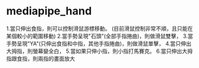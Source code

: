 # mediapipe_hand
1.當只伸出食指，則可以控制滑鼠游標移動。
     (目前滑鼠控制非常不順，且只能在某個較小的範圍移動) 
2.當手勢呈現"石頭"(全部手指捲曲)，則做滑鼠雙擊， 
3.當手勢呈現"YA"(只伸出食指和中指，其他手指捲曲)，則做滑鼠單擊， 
4.當只伸出大拇指，則螢幕變全白， 
5.當如果只伸小指，則小指打馬賽克。
6.當只伸出大拇指跟食指，則兩指的畫面放大

